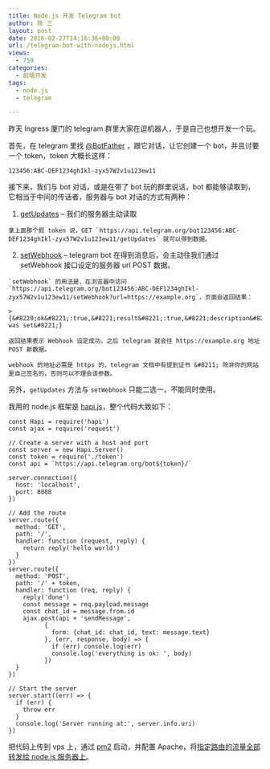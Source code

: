 ```yaml
---
title: Node.js 开发 Telegram bot
author: 陈 三
layout: post
date: 2016-02-27T14:16:36+00:00
url: /telegram-bot-with-nodejs.html
views:
  - 759
categories:
  - 前端开发
tags:
  - node.js
  - telegram

---
```

昨天 Ingress 厦门的 telegram 群里大家在逗机器人，于是自己也想开发一个玩。

首先，在 telegram 里找 [@BotFather][1] ，跟它对话，让它创建一个 bot，并且讨要一个 token，token 大概长这样：

    123456:ABC-DEF1234ghIkl-zyx57W2v1u123ew11
    

接下来，我们与 bot 对话，或是在带了 bot 玩的群里说话，bot 都能够读取到，它相当于中间的传话者，服务器与 bot 对话的方式有两种：

  1. [getUpdates][2] &#8211; 我们的服务器主动读取
    
    拿上面那个假 token 说，GET `https://api.telegram.org/bot123456:ABC-DEF1234ghIkl-zyx57W2v1u123ew11/getUpdates` 就可以得到数据。

  2. [setWebhook][3] &#8211; telegram bot 在得到消息后，会主动往我们通过 setWebhook 接口设定的服务器 url POST 数据。
    
    `setWebhook` 的用法是，在浏览器中访问 `https://api.telegram.org/bot123456:ABC-DEF1234ghIkl-zyx57W2v1u123ew11/setWebhook?url=https://example.org`，页面会返回结果：
    
    > {&#8220;ok&#8221;:true,&#8221;result&#8221;:true,&#8221;description&#8221;:&#8221;Webhook was set&#8221;}
    
    返回结果表示 Webhook 设定成功，之后 telegram 就会往 https://example.org 地址 POST 新数据。
    
    webhook 的地址必需是 https 的，telegram 文档中有提到证书 &#8211; 除非你的网站是自己签名的，否则可以不理会该参数。

另外，`getUpdates` 方法与 `setWebhook` 只能二选一，不能同时使用。

我用的 node.js 框架是 [hapi.js][4]，整个代码大致如下：

    const Hapi = require('hapi')
    const ajax = require('request')
    
    // Create a server with a host and port
    const server = new Hapi.Server()
    const token = require('./token')
    const api = `https://api.telegram.org/bot${token}/`
    
    server.connection({
      host: 'localhost',
      port: 8888
    })
    
    // Add the route
    server.route({
      method: 'GET',
      path: '/',
      handler: function (request, reply) {
        return reply('hello world')
      }
    })
    server.route({
      method: 'POST',
      path: '/' + token,
      handler: function (req, reply) {
        reply('done')
        const message = req.payload.message
        const chat_id = message.from.id
        ajax.post(api + 'sendMessage',
              {
                form: {chat_id: chat_id, text: message.text}
              }, (err, response, body) => {
                if (err) console.log(err)
                console.log('everything is ok: ', body)
              })
      }
    })
    
    // Start the server
    server.start((err) => {
      if (err) {
        throw err
      }
      console.log('Server running at:', server.info.uri)
    })
    

把代码上传到 vps 上，通过 [pm2][5] 启动，并配置 Apache，将[指定路由的流量全部转发给 node.js 服务器上][6]。

 [1]: https://telegram.me/botfather
 [2]: https://core.telegram.org/bots/api#getupdates
 [3]: https://core.telegram.org/bots/api#setwebhook
 [4]: http://hapijs.com/
 [5]: http://pm2.keymetrics.io/docs/usage/quick-start/
 [6]: https://www.zfanw.com/blog/apache-proxy-node-js.html